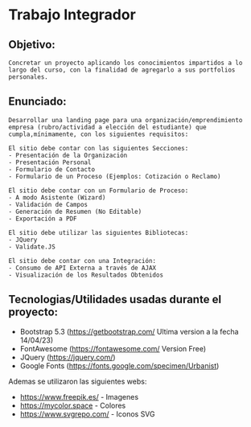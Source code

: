 # Trabajo Integrador

## Objetivo:

    Concretar un proyecto aplicando los conocimientos impartidos a lo largo del curso, con la finalidad de agregarlo a sus portfolios personales.

## Enunciado:

    Desarrollar una landing page para una organización/emprendimiento empresa (rubro/actividad a elección del estudiante) que cumpla,mínimamente, con los siguientes requisitos:

    El sitio debe contar con las siguientes Secciones:
    - Presentación de la Organización
    - Presentación Personal
    - Formulario de Contacto
    - Formulario de un Proceso (Ejemplos: Cotización o Reclamo)

    El sitio debe contar con un Formulario de Proceso:
    - A modo Asistente (Wizard)
    - Validación de Campos
    - Generación de Resumen (No Editable)
    - Exportación a PDF

    El sitio debe utilizar las siguientes Bibliotecas:
    - JQuery
    - Validate.JS

    El sitio debe contar con una Integración:
    - Consumo de API Externa a través de AJAX
    - Visualización de los Resultados Obtenidos

## Tecnologias/Utilidades usadas durante el proyecto:

- Bootstrap 5.3 (https://getbootstrap.com/ Ultima version a la fecha 14/04/23)
- FontAwesome (https://fontawesome.com/ Version Free)
- JQuery (https://jquery.com/)
- Google Fonts (https://fonts.google.com/specimen/Urbanist)

Ademas se utilizaron las siguientes webs:

- https://www.freepik.es/ - Imagenes
- https://mycolor.space - Colores
- https://www.svgrepo.com/ - Iconos SVG

